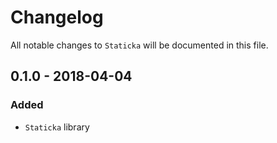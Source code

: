 # Changelog

All notable changes to `Staticka` will be documented in this file.

## 0.1.0 - 2018-04-04

### Added
- `Staticka` library